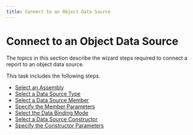 ```yaml
---
title: Connect to an Object Data Source
---
```

# Connect to an Object Data Source
The topics in this section describe the wizard steps required to connect a report to an object data source.

This task includes the following steps.
* [Select an Assembly](connect-to-an-object-data-source/select-an-assembly.md)
* [Select a Data Source Type](connect-to-an-object-data-source/select-a-data-source-type.md)
* [Select a Data Source Member](connect-to-an-object-data-source/select-a-data-source-member.md)
* [Specify the Member Parameters](connect-to-an-object-data-source/specify-the-member-parameters.md)
* [Select the Data Binding Mode](connect-to-an-object-data-source/select-the-data-binding-mode.md)
* [Select a Data Source Constructor](connect-to-an-object-data-source/select-a-data-source-constructor.md)
* [Specify the Constructor Parameters](connect-to-an-object-data-source/specify-the-constructor-parameters.md)
